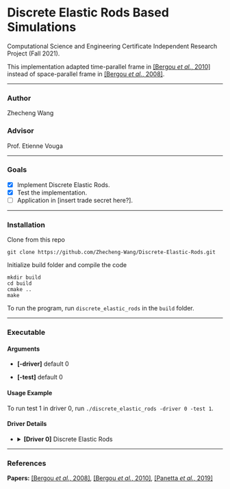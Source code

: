 # Discrete Elastic Rods Based Simulations
Computational Science and Engineering Certificate Independent Research Project (Fall 2021).

This implementation adapted time-parallel frame in [[Bergou *et al.*, 2010]](http://www.cs.columbia.edu/cg/pdfs/171-threads.pdf) instead of space-parallel frame in [[Bergou *et al.*, 2008]](http://www.cs.columbia.edu/cg/pdfs/143-rods.pdf).

---
### Author
Zhecheng Wang

### Advisor
Prof. Etienne Vouga

---
### Goals
- [X] Implement Discrete Elastic Rods.
- [X] Test the implementation.
- [ ] Application in [insert trade secret here?].

---
### Installation
Clone from this repo

    git clone https://github.com/Zhecheng-Wang/Discrete-Elastic-Rods.git

Initialize build folder and compile the code

    mkdir build
    cd build
    cmake ..
    make

To run the program, run ``discrete_elastic_rods`` in the ``build`` folder.

---
### Executable
#### Arguments
- **[-driver]**
default 0

- **[-test]**
default 0
#### Usage Example
To run test 1 in driver 0, run
``./discrete_elastic_rods -driver 0 -test 1``.
#### Driver Details
- <details>
    <summary> <b>[Driver 0]</b> Discrete Elastic Rods</summary>
    <br> <ul>
          <li><b>[Test 0]</b> testing stretching and bending energy </li>
          <li><b>[Test 1]</b> testing twisting energy </li>
        </ul>
  </details>


---
### References
**Papers:** [[Bergou *et al.*, 2008]](http://www.cs.columbia.edu/cg/pdfs/143-rods.pdf),
[[Bergou *et al.*, 2010]](http://www.cs.columbia.edu/cg/pdfs/171-threads.pdf),
[[Panetta *et al.*, 2019]](https://julianpanetta.com/pdf/xshell.pdf)
